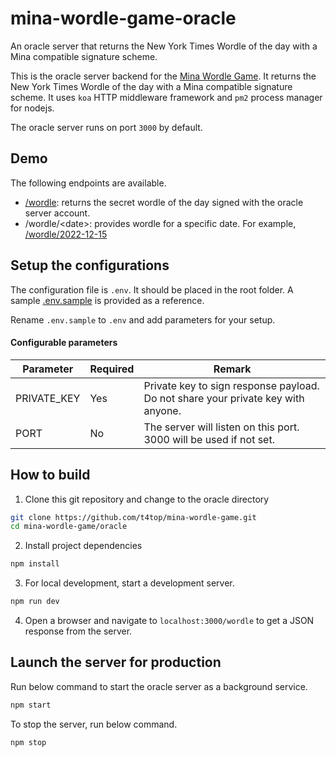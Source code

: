 # mina-wordle-game-oracle

An oracle server that returns the New York Times Wordle of the day with a Mina compatible signature scheme.

This is the oracle server backend for the [Mina Wordle Game](../README.md). It returns the New York Times Wordle of the day with a Mina compatible signature scheme. It uses `koa` HTTP middleware framework and `pm2` process manager for nodejs.

The oracle server runs on port `3000` by default.

## Demo

The following endpoints are available.

- [/wordle](https://mina-wordle.juxdan.io/wordle): returns the secret wordle of the day signed with the oracle server account.
- /wordle/\<date\>: provides wordle for a specific date. For example, [/wordle/2022-12-15](https://mina-wordle.juxdan.io/wordle/2022-12-15)

## Setup the configurations

The configuration file is `.env`. It should be placed in the root folder. A sample [.env.sample](./.env.sample) is provided as a reference.

Rename `.env.sample` to `.env` and add parameters for your setup.

#### Configurable parameters

| Parameter   | Required | Remark                                                                           |
| ----------- | -------- | -------------------------------------------------------------------------------- |
| PRIVATE_KEY | Yes      | Private key to sign response payload. Do not share your private key with anyone. |
| PORT        | No       | The server will listen on this port. 3000 will be used if not set.               |

## How to build

1. Clone this git repository and change to the oracle directory

```bash
git clone https://github.com/t4top/mina-wordle-game.git
cd mina-wordle-game/oracle
```

2. Install project dependencies

```bash
npm install
```

3. For local development, start a development server.

```bash
npm run dev
```

4. Open a browser and navigate to `localhost:3000/wordle` to get a JSON response from the server.

## Launch the server for production

Run below command to start the oracle server as a background service.

```bash
npm start
```

To stop the server, run below command.

```bash
npm stop
```

